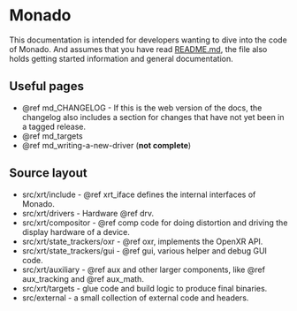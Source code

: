 # Monado

This documentation is intended for developers wanting to dive into the code of
Monado. And assumes that you have read [README.md][], the file also holds
getting started information and general documentation.

## Useful pages

* @ref md_CHANGELOG - If this is the web version of the docs, the changelog
also includes a section for changes that have not yet been in a tagged
release.
* @ref md_targets
* @ref md_writing-a-new-driver (**not complete**)

## Source layout

* src/xrt/include - @ref xrt_iface defines the internal interfaces of Monado.
* src/xrt/drivers - Hardware @ref drv.
* src/xrt/compositor - @ref comp code for doing distortion and driving the
  display hardware of a device.
* src/xrt/state_trackers/oxr - @ref oxr, implements the OpenXR API.
* src/xrt/state_trackers/gui - @ref gui, various helper and debug GUI code.
* src/xrt/auxiliary - @ref aux and other larger components, like @ref
  aux_tracking and @ref aux_math.
* src/xrt/targets - glue code and build logic to produce final binaries.
* src/external - a small collection of external code and headers.

[README.md]: https://gitlab.freedesktop.org/monado/monado

